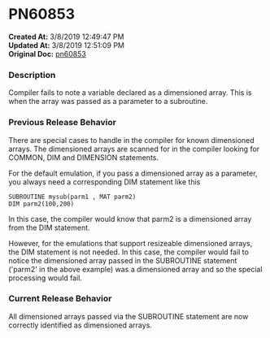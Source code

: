 # PN60853

**Created At:** 3/8/2019 12:49:47 PM  
**Updated At:** 3/8/2019 12:51:09 PM  
**Original Doc:** [pn60853](https://docs.jbase.com/5-7-2-release-notes/pn60853)  


### Description

Compiler fails to note a variable declared as a dimensioned array. This is when the array was passed as a parameter to a subroutine.



### Previous Release Behavior

There are special cases to handle in the compiler for known dimensioned arrays. The dimensioned arrays are scanned for in the compiler looking for COMMON, DIM and DIMENSION statements.

For the default emulation, if you pass a dimensioned array as a parameter, you always need a corresponding DIM statement like this

```
SUBROUTINE mysub(parm1 , MAT parm2)
DIM parm2(100,200)
```

In this case, the compiler would know that parm2 is a dimensioned array from the DIM statement.

However, for the emulations that support resizeable dimensioned arrays, the DIM statement is not needed. In this case, the compiler would fail to notice the dimensioned array passed in the SUBROUTINE statement ('parm2' in the above example) was a dimensioned array and so the special processing would fail.



### Current Release Behavior

All dimensioned arrays passed via the SUBROUTINE statement are now correctly identified as dimensioned arrays.
